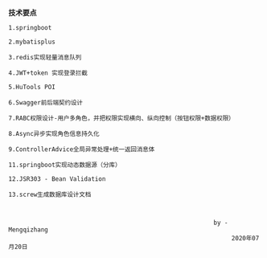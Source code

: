 **技术要点**

    1.springboot
    
    2.mybatisplus
    
    3.redis实现轻量消息队列
    
    4.JWT+token 实现登录拦截
    
    5.HuTools POI
    
    6.Swagger前后端契约设计
    
    7.RABC权限设计-用户多角色，并把权限实现横向、纵向控制（按钮权限+数据权限）
    
    8.Async异步实现角色信息持久化
    
    9.ControllerAdvice全局异常处理+统一返回消息体
    
    11.springboot实现动态数据源（分库）
    
    12.JSR303 - Bean Validation
    
    13.screw生成数据库设计文档
    


                                                             by - Mengqizhang
                                                                  2020年07月20日  

